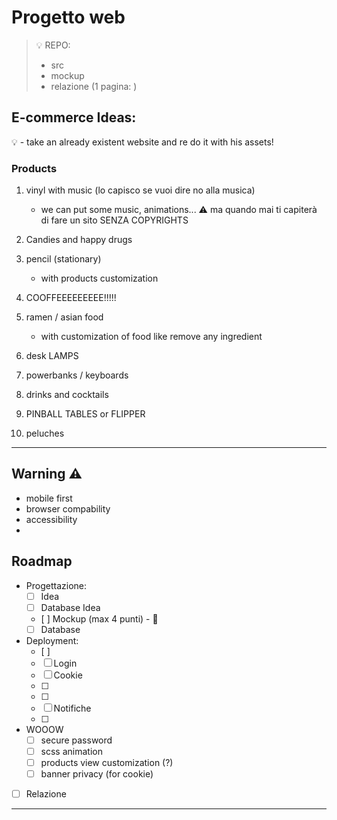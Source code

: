 # Progetto web
> 💡 REPO:
> - src
> - mockup
> - relazione (1 pagina: )

## E-commerce Ideas:
💡 - take an already existent website and re do it with his assets!
### Products
1. vinyl with music (lo capisco se vuoi dire no alla musica)
    - we can put some music, animations...
    ⚠️ ma quando mai ti capiterà di fare un sito SENZA COPYRIGHTS

2. Candies and happy drugs

3. pencil (stationary)
    - with products customization

4. COOFFEEEEEEEEE!!!!!

5. ramen / asian food
    - with customization of food like remove any ingredient

6. desk LAMPS

7. powerbanks / keyboards

8. drinks and cocktails

9. PINBALL TABLES or FLIPPER

10. peluches

---

## Warning ⚠️
- mobile first
- browser compability
- accessibility
- 

## Roadmap
- Progettazione: 
    - [ ] Idea
    - [ ] Database Idea
    - [ ] Mockup (max 4 punti) - 📝
    - [ ] Database
- Deployment:
    - [ ]  
    - [ ] Login
    - [ ] Cookie
    - [ ] 
    - [ ] 
    - [ ] Notifiche
    - [ ]
- WOOOW 
    - [ ] secure password
    - [ ] scss animation 
    - [ ] products view customization (?)
    - [ ] banner privacy (for cookie)
- [ ] Relazione
---

